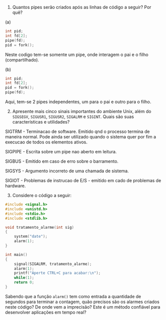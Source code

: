 1. Quantos pipes serão criados após as linhas de código a seguir? Por quê?

(a)
```C
int pid;
int fd[2];
pipe(fd);
pid = fork();
```
Neste codigo tem-se somente um pipe, onde interagem o pai e o filho (compartilhado).

(b)
```C
int pid;
int fd[2];
pid = fork();
pipe(fd);
```
Aqui, tem-se 2 pipes independentes, um para o pai e outro para o filho.

2. Apresente mais cinco sinais importantes do ambiente Unix, além do `SIGSEGV`, `SIGUSR1`, `SIGUSR2`, `SIGALRM` e `SIGINT`. Quais são suas características e utilidades?

SIGTRM - Terminacao de software. Emitido qnd o processo termina de maneira normal. Pode ainda ser utilizado quando o sistema 
quer por fim a execucao de todos os elementos ativos.

SIGPIPE - Escrita sobre um pipe nao aberto em leitura.

SIGBUS - Emitido em caso de erro sobre o barramento.

SIGSYS - Argumento incorreto de uma chamada de sistema.

SIGIOT - Problemas de instrucao  de E/S - emitido em cado de problemas de hardware.

3. Considere o código a seguir:

```C
#include <signal.h>
#include <unistd.h>
#include <stdio.h>
#include <stdlib.h>

void tratamento_alarme(int sig)
{
	system("date");
	alarm(1);
}

int main()
{
	signal(SIGALRM, tratamento_alarme);
	alarm(1);
	printf("Aperte CTRL+C para acabar:\n");
	while(1);
	return 0;
}
```

Sabendo que a função `alarm()` tem como entrada a quantidade de segundos para terminar a contagem, quão precisos são os alarmes criados neste código? De onde vem a imprecisão? Este é um método confiável para desenvolver aplicações em tempo real?
